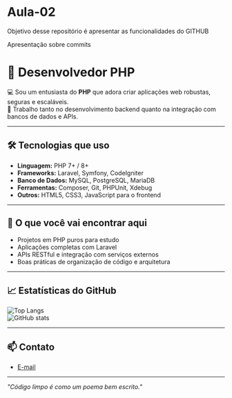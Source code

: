 # Aula-02
Objetivo desse repositório é apresentar as funcionalidades do GITHUB

Apresentação sobre commits


# 🐘 Desenvolvedor PHP

💻 Sou um entusiasta do **PHP** que adora criar aplicações web robustas, seguras e escaláveis.  
🚀 Trabalho tanto no desenvolvimento backend quanto na integração com bancos de dados e APIs.  

---

## 🛠️ Tecnologias que uso
- **Linguagem:** PHP 7+ / 8+
- **Frameworks:** Laravel, Symfony, CodeIgniter
- **Banco de Dados:** MySQL, PostgreSQL, MariaDB
- **Ferramentas:** Composer, Git, PHPUnit, Xdebug
- **Outros:** HTML5, CSS3, JavaScript para o frontend

---

## 📌 O que você vai encontrar aqui
- Projetos em PHP puros para estudo
- Aplicações completas com Laravel
- APIs RESTful e integração com serviços externos
- Boas práticas de organização de código e arquitetura

---

## 📈 Estatísticas do GitHub
![Top Langs](https://github-readme-stats.vercel.app/api/top-langs/?username=Rodoxson&layout=compact&theme=dracula)  
![GitHub stats](https://github-readme-stats.vercel.app/api?username=Rodoxson&show_icons=true&theme=dracula)

---

## 📫 Contato

- [E-mail](mailto:rodoxson1987@gmail.com)

---

*"Código limpo é como um poema bem escrito."*
